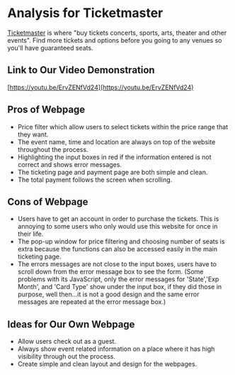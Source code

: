 # Analysis for Ticketmaster

[Ticketmaster](https://www.ticketmaster.com/) is where "buy tickets concerts,
sports, arts, theater and other events". Find more tickets and options before
you going to any venues so you'll have guaranteed seats.

## Link to Our Video Demonstration

[https://youtu.be/ErvZENfVd24](https://youtu.be/ErvZENfVd24)

## Pros of Webpage

* Price filter which allow users to select tickets within the price range that they want.
* The event name, time and location are always on top of the website throughout the process.
* Highlighting the input boxes in red if the information entered is not correct and shows error messages.
* The ticketing page and payment page are both simple and clean.
* The total payment follows the screen when scrolling.

## Cons of Webpage

* Users have to get an account in order to purchase the tickets. This is annoying to some users who only would use this website for once in their life.
* The pop-up window for price filtering and choosing number of seats is extra because the functions can also be accessed easily in the main ticketing page.
* The errors messages are not close to the input boxes, users have to scroll down from the error message box to see the form. (Some problems with its JavaScript, only the error messages for 'State','Exp Month', and 'Card Type' show under the input box, if they did those in purpose, well then...it is not a good design and the same error messages are repeated at the error message box.)

## Ideas for Our Own Webpage

* Allow users check out as a guest.
* Always show event related information on a place where it has high visibility through out the process.
* Create simple and clean layout and design for the webpages.
